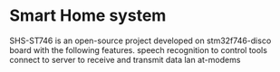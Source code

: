 # Smart Home system
SHS-ST746 is an open-source project developed on stm32f746-disco board with the following features.
speech recognition to control tools
connect to server to receive and transmit data
  lan 
  at-modems
 

